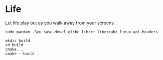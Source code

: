 # Life
Let life play out as you walk away from your screens


```
sudo pacman -Syu base-devel glibc libc++ libc++abi linux-api-headers
```

```
mkdir build
cd build
cmake ..
cmake --build .
```
